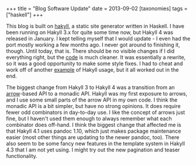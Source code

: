 +++
title = "Blog Software Update"
date = 2013-09-02
[taxonomies]
tags = ["haskell"]
+++

This blog is built on [hakyll](http://jaspervdj.be/hakyll/), a static
site generator written in Haskell.  I have been running on Hakyll 3.x
for quite some time now, but Hakyll 4 was released in January.  I kept
telling myself that I would update - I even had the port mostly
working a few months ago.  I never got around to finishing it, though.
Until today, that is.  There should be no visible changes if I did
everything right, but the [code](https://github.com/travitch/blog) is
much cleaner.  It was essentially a rewrite, so it was a good
opportunity to make some style fixes.  I had to cheat and work off of
another
[example](https://github.com/nickcharlton/nickcharlton.net/blob/master/site.hs)
of Hakyll usage, but it all worked out in the end.

The biggest change from Hakyll 3 to Hakyll 4 was a transition from an
[arrow](http://www.haskell.org/arrows/)-based API to a monadic API.
Hakyll was my first exposure to arrows, and I use some small parts of
the arrow API in my own code.  I think the monadic API is a bit
simpler, but have no strong opinions.  It does require fewer odd
combinators in day-to-day use.  I like the concept of arrows just
fine, but I haven't used them enough to always remember what each
combinator does off-hand.  I think the biggest change that affected me
is that Hakyll 4.1 uses pandoc 1.10, which just makes package
maintenance easier (most other things are updating to the newer
pandoc, too).  There also seem to be some fancy new features in the
template system in Hakyll 4.3 that I am not yet using.  I might try
out the new pagination and teaser functionality.
